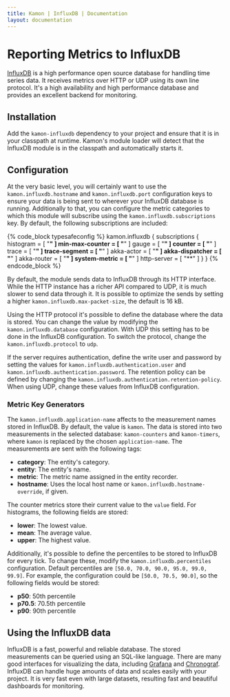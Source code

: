 ```yaml
---
title: Kamon | InfluxDB | Documentation
layout: documentation
---
```


Reporting Metrics to InfluxDB
=============================

[InfluxDB] is a high performance open source database for handling time series
data. It receives metrics over HTTP or UDP using its own line protocol. It's
a high availability and high performance database and provides an excellent
backend for monitoring.

Installation
------------

Add the `kamon-influxdb` dependency to your project and ensure that it is in
your classpath at runtime. Kamon's module loader will detect that
the InfluxDB module is in the classpath and automatically starts it.

Configuration
-------------

At the very basic level, you will certainly want to use the
`kamon.influxdb.hostname` and `kamon.influxdb.port` configuration keys to
ensure your data is being sent to wherever your InfluxDB database is running.
Additionally to that, you can configure the metric categories to which this
module will subscribe using the `kamon.influxdb.subscriptions` key. By default,
the following subscriptions are included:

{% code_block typesafeconfig %}
kamon.influxdb {
  subscriptions {
    histogram       = [ "**" ]
    min-max-counter = [ "**" ]
    gauge           = [ "**" ]
    counter         = [ "**" ]
    trace           = [ "**" ]
    trace-segment   = [ "**" ]
    akka-actor      = [ "**" ]
    akka-dispatcher = [ "**" ]
    akka-router     = [ "**" ]
    system-metric   = [ "**" ]
    http-server     = [ "**" ]
  }
}
{% endcode_block %}

By default, the module sends data to InfluxDB through its HTTP interface. While
the HTTP instance has a richer API compared to UDP, it is much slower to send
data through it. It is possible to optimize the sends by setting a higher
`kamon.influxdb.max-packet-size`, the default is 16 kB.

Using the HTTP protocol it's possible to define the database where the data is
stored. You can change the value by modifying the `kamon.influxdb.database`
configuration. With UDP this setting has to be done in the InfluxDB
configuration. To switch the protocol, change the `kamon.influxdb.protocol` to
`udp`.

If the server requires authentication, define the write user and password by
setting the values for `kamon.influxdb.authentication.user` and
`kamon.influxdb.authentication.password`. The retention policy can be defined
by changing the `kamon.influxdb.authentication.retention-policy`. When using
UDP, change these values from InfluxDB configuration.

### Metric Key Generators ###

The `kamon.influxdb.application-name` affects to the measurement names stored
in InfluxDB. By default, the value is `kamon`. The data is stored into two
measurements in the selected database: `kamon-counters` and
`kamon-timers`, where `kamon` is replaced by the chosen `application-name`. The
measurements are sent with the following tags:

* __category__: The entity's category.
* __entity__: The entity's name.
* __metric__: The metric name assigned in the entity recorder.
* __hostname__: Uses the local host name or `kamon.influxdb.hostname-override`,
  if given.

The counter metrics store their current value to the `value` field. For
histograms, the following fields are stored:

* __lower__: The lowest value.
* __mean__: The average value.
* __upper__: The highest value.

Additionally, it's possible to define the percentiles to be stored to InfluxDB
for every tick. To change these, modify the `kamon.influxdb.percentiles`
configuration. Default percentiles are `[50.0, 70.0, 90.0, 95.0, 99.0, 99.9]`.
For example, the configuration could be `[50.0, 70.5, 90.0]`, so the following
fields would be stored:

* __p50__: 50th percentile
* __p70.5__: 70.5th percentile
* __p90__: 90th percentile

Using the InfluxDB data
-----------------------

InfluxDB is a fast, powerful and reliable database. The stored measurements can
be queried using an SQL-like language. There are many good interfaces for
visualizing the data, including [Grafana] and [Chronograf]. InfluxDB can handle
huge amounts of data and scales easily with your project. It is very fast even
with large datasets, resulting fast and beautiful dashboards for monitoring.

[InfluxDB]: https://influxdata.com/time-series-platform/influxdb/
[Chronograf]: https://influxdata.com/time-series-platform/chronograf/
[Grafana]: http://grafana.org
